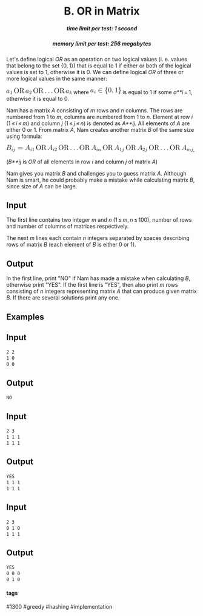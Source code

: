 <h1 style='text-align: center;'> B. OR in Matrix</h1>

<h5 style='text-align: center;'>time limit per test: 1 second</h5>
<h5 style='text-align: center;'>memory limit per test: 256 megabytes</h5>

Let's define logical *OR* as an operation on two logical values (i. e. values that belong to the set {0, 1}) that is equal to 1 if either or both of the logical values is set to 1, otherwise it is 0. We can define logical *OR* of three or more logical values in the same manner:

![](images/661f67f4b56b351d145dce2e9a87cd7c5f6a4d64.png) where ![](images/7bcdd7440cc300269a3395fa037d5af6351c3221.png) is equal to 1 if some *a**i* = 1, otherwise it is equal to 0.

Nam has a matrix *A* consisting of *m* rows and *n* columns. The rows are numbered from 1 to *m*, columns are numbered from 1 to *n*. Element at row *i* (1 ≤ *i* ≤ *m*) and column *j* (1 ≤ *j* ≤ *n*) is denoted as *A**ij*. All elements of *A* are either 0 or 1. From matrix *A*, Nam creates another matrix *B* of the same size using formula:

![](images/4332dfa4828fa3b9679abe53387834c43c801689.png).

(*B**ij* is *OR* of all elements in row *i* and column *j* of matrix *A*)

Nam gives you matrix *B* and challenges you to guess matrix *A*. Although Nam is smart, he could probably make a mistake while calculating matrix *B*, since size of *A* can be large.

## Input

The first line contains two integer *m* and *n* (1 ≤ *m*, *n* ≤ 100), number of rows and number of columns of matrices respectively.

The next *m* lines each contain *n* integers separated by spaces describing rows of matrix *B* (each element of *B* is either 0 or 1).

## Output

In the first line, print "NO" if Nam has made a mistake when calculating *B*, otherwise print "YES". If the first line is "YES", then also print *m* rows consisting of *n* integers representing matrix *A* that can produce given matrix *B*. If there are several solutions print any one.

## Examples

## Input


```
2 2  
1 0  
0 0  

```
## Output


```
NO  

```
## Input


```
2 3  
1 1 1  
1 1 1  

```
## Output


```
YES  
1 1 1  
1 1 1  

```
## Input


```
2 3  
0 1 0  
1 1 1  

```
## Output


```
YES  
0 0 0  
0 1 0  

```


#### tags 

#1300 #greedy #hashing #implementation 
